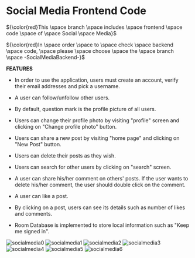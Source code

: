 # Social Media Frontend Code

${\color{red}This \space branch \space includes \space frontend \space code \space of \space Social \space Media}$

${\color{red}In \space order \space to \space check \space backend \space code, \space please \space choose \space the \space branch \space -SocialMediaBackend-}$

**FEATURES**
* In order to use the application, users must create an account, verify their email addresses and pick a username.

* A user can follow/unfollow other users.

* By default, question mark is the profile picture of all users.

* Users can change their profile photo by visiting "profile" screen and clicking on "Change profile photo" button.

* Users can share a new post by visiting "home page" and clicking on "New Post" button.

* Users can delete their posts as they wish.

* Users can search for other users by clicking on "search" screen.

* A user can share his/her comment on others' posts. If the user wants to delete his/her comment, the user should double click on the comment.

* A user can like a post.

* By clicking on a post, users can see its details such as number of likes and comments.

* Room Database is implemented to store local information such as "Keep me signed in".

![socialmedia0](https://github.com/BatuUzun/Social-Media/assets/103521291/232050e3-1f2d-4487-85c4-c4e2ca79a6fa)
![socialmedia1](https://github.com/BatuUzun/Social-Media/assets/103521291/527dee64-b4db-4c9c-881f-457f03fd7902)
![socialmedia2](https://github.com/BatuUzun/Social-Media/assets/103521291/31c9a288-fd4e-46ba-97e7-b3593d72f773)
![socialmedia3](https://github.com/BatuUzun/Social-Media/assets/103521291/bf57b55f-355b-4660-9520-86a39c190a64)
![socialmedia4](https://github.com/BatuUzun/Social-Media/assets/103521291/78b64554-9aaf-4b7b-aded-ba2a0881ca22)
![socialmedia5](https://github.com/BatuUzun/Social-Media/assets/103521291/68d75ed8-483b-4e86-b80a-66ca3d0a6b56)
![socialmedia6](https://github.com/BatuUzun/Social-Media/assets/103521291/e65a9b38-ca78-4bec-b4f3-9161a24bf138)



